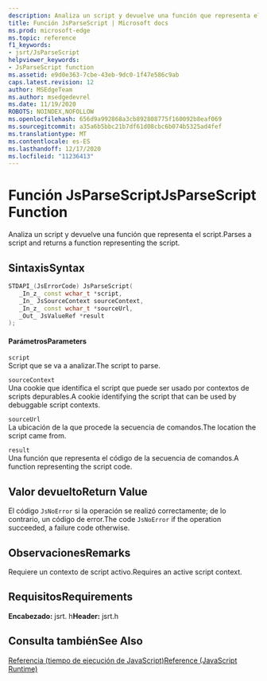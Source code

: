 ```yaml
---
description: Analiza un script y devuelve una función que representa el script.
title: Función JsParseScript | Microsoft docs
ms.prod: microsoft-edge
ms.topic: reference
f1_keywords:
- jsrt/JsParseScript
helpviewer_keywords:
- JsParseScript function
ms.assetid: e9d0e363-7cbe-43eb-9dc0-1f47e586c9ab
caps.latest.revision: 12
author: MSEdgeTeam
ms.author: msedgedevrel
ms.date: 11/19/2020
ROBOTS: NOINDEX,NOFOLLOW
ms.openlocfilehash: 656d9a992868a3cb892808775f160092b8eaf069
ms.sourcegitcommit: a35a6b5bbc21b7df61d08cbc6b074b5325ad4fef
ms.translationtype: MT
ms.contentlocale: es-ES
ms.lasthandoff: 12/17/2020
ms.locfileid: "11236413"
---
```

# <span data-ttu-id="aca63-103">Función JsParseScript</span><span class="sxs-lookup"><span data-stu-id="aca63-103">JsParseScript Function</span></span>

<span data-ttu-id="aca63-104">Analiza un script y devuelve una función que representa el script.</span><span class="sxs-lookup"><span data-stu-id="aca63-104">Parses a script and returns a function representing the script.</span></span>  
  
## <span data-ttu-id="aca63-105">Sintaxis</span><span class="sxs-lookup"><span data-stu-id="aca63-105">Syntax</span></span>  
  
```cpp  
STDAPI_(JsErrorCode) JsParseScript(  
   _In_z_ const wchar_t *script,  
   _In_ JsSourceContext sourceContext,  
   _In_z_ const wchar_t *sourceUrl,  
   _Out_ JsValueRef *result  
);  
```  
  
#### <span data-ttu-id="aca63-106">Parámetros</span><span class="sxs-lookup"><span data-stu-id="aca63-106">Parameters</span></span>  
 `script`  
 <span data-ttu-id="aca63-107">Script que se va a analizar.</span><span class="sxs-lookup"><span data-stu-id="aca63-107">The script to parse.</span></span>  
  
 `sourceContext`  
 <span data-ttu-id="aca63-108">Una cookie que identifica el script que puede ser usado por contextos de scripts depurables.</span><span class="sxs-lookup"><span data-stu-id="aca63-108">A cookie identifying the script that can be used by debuggable script contexts.</span></span>  
  
 `sourceUrl`  
 <span data-ttu-id="aca63-109">La ubicación de la que procede la secuencia de comandos.</span><span class="sxs-lookup"><span data-stu-id="aca63-109">The location the script came from.</span></span>  
  
 `result`  
 <span data-ttu-id="aca63-110">Una función que representa el código de la secuencia de comandos.</span><span class="sxs-lookup"><span data-stu-id="aca63-110">A function representing the script code.</span></span>  
  
## <span data-ttu-id="aca63-111">Valor devuelto</span><span class="sxs-lookup"><span data-stu-id="aca63-111">Return Value</span></span>  
 <span data-ttu-id="aca63-112">El código `JsNoError` si la operación se realizó correctamente; de lo contrario, un código de error.</span><span class="sxs-lookup"><span data-stu-id="aca63-112">The code `JsNoError` if the operation succeeded, a failure code otherwise.</span></span>  
  
## <span data-ttu-id="aca63-113">Observaciones</span><span class="sxs-lookup"><span data-stu-id="aca63-113">Remarks</span></span>  
 <span data-ttu-id="aca63-114">Requiere un contexto de script activo.</span><span class="sxs-lookup"><span data-stu-id="aca63-114">Requires an active script context.</span></span>  
  
## <span data-ttu-id="aca63-115">Requisitos</span><span class="sxs-lookup"><span data-stu-id="aca63-115">Requirements</span></span>  
 <span data-ttu-id="aca63-116">**Encabezado:** jsrt. h</span><span class="sxs-lookup"><span data-stu-id="aca63-116">**Header:** jsrt.h</span></span>  
  
## <span data-ttu-id="aca63-117">Consulta también</span><span class="sxs-lookup"><span data-stu-id="aca63-117">See Also</span></span>  
 [<span data-ttu-id="aca63-118">Referencia (tiempo de ejecución de JavaScript)</span><span class="sxs-lookup"><span data-stu-id="aca63-118">Reference (JavaScript Runtime)</span></span>](../chakra-hosting/reference-javascript-runtime.md)
